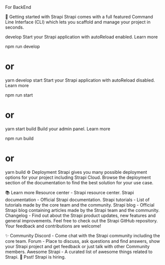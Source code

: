 For BackEnd

🚀 Getting started with Strapi
Strapi comes with a full featured Command Line Interface (CLI) which lets you scaffold and manage your project in seconds.

develop
Start your Strapi application with autoReload enabled. Learn more

npm run develop
# or
yarn develop
start
Start your Strapi application with autoReload disabled. Learn more

npm run start
# or
yarn start
build
Build your admin panel. Learn more

npm run build
# or
yarn build
⚙️ Deployment
Strapi gives you many possible deployment options for your project including Strapi Cloud. Browse the deployment section of the documentation to find the best solution for your use case.

📚 Learn more
Resource center - Strapi resource center.
Strapi documentation - Official Strapi documentation.
Strapi tutorials - List of tutorials made by the core team and the community.
Strapi blog - Official Strapi blog containing articles made by the Strapi team and the community.
Changelog - Find out about the Strapi product updates, new features and general improvements.
Feel free to check out the Strapi GitHub repository. Your feedback and contributions are welcome!

✨ Community
Discord - Come chat with the Strapi community including the core team.
Forum - Place to discuss, ask questions and find answers, show your Strapi project and get feedback or just talk with other Community members.
Awesome Strapi - A curated list of awesome things related to Strapi.
🤫 Psst! Strapi is hiring.
